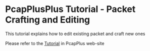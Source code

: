 PcapPlusPlus Tutorial - Packet Crafting and Editing
===================================================

This tutorial explains how to edit existing packet and craft new ones

Please refer to the [Tutorial](https://pcapplusplus.github.io/docs/tutorials/packet-crafting) in PcapPlus web-site

